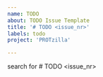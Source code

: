 ```yaml
---
name: TODO
about: TODO Issue Template
title: '# TODO <issue_nr>'
labels: todo
project: 'PROTzilla'

---
```


<Description>

search for # TODO <issue_nr>
